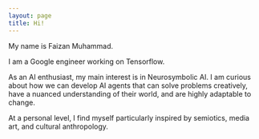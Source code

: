 ```yaml
---
layout: page
title: Hi!
---
```


<div class="hero inner">
    <p class="hero-text">
    My name is Faizan Muhammad.
	</p>
    <p></p>
    <p class="hero-text">
    I am a Google engineer working on Tensorflow. 
    </p>
	<p></p>
    <p class="hero-text">
    As an AI enthusiast, my main interest is in Neurosymbolic AI. I am curious about how we can develop AI agents that can solve problems creatively, have a nuanced understanding of their world, and are highly adaptable to change.
    </p>
    <p></p>
    <p class="hero-text">
    At a personal level, I find myself particularly inspired by semiotics, media art, and cultural anthropology.
    </p>

</div>  
